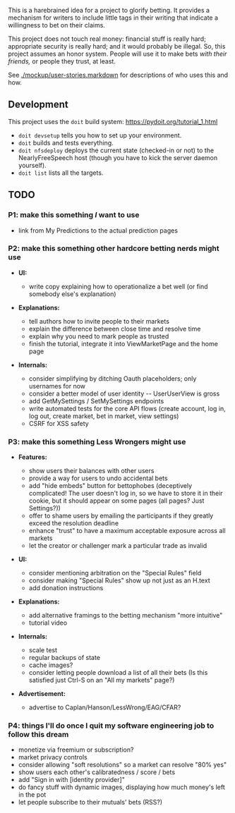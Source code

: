This is a harebrained idea for a project to glorify betting. It provides a mechanism for writers to include little tags in their writing that indicate a willingness to bet on their claims.

This project does not touch real money: financial stuff is really hard; appropriate security is really hard; and it would probably be illegal. So, this project assumes an honor system. People will use it to make bets _with their friends,_ or people they trust, at least.

See [./mockup/user-stories.markdown](./mockup/user-stories.markdown) for descriptions of who uses this and how.

Development
-----------

This project uses the `doit` build system: https://pydoit.org/tutorial_1.html

- `doit devsetup` tells you how to set up your environment.
- `doit` builds and tests everything.
- `doit nfsdeploy` deploys the current state (checked-in or not) to the NearlyFreeSpeech host (though you have to kick the server daemon yourself).
- `doit list` lists all the targets.


TODO
--------------

### P1: make this something _I_ want to use
- link from My Predictions to the actual prediction pages

### P2: make this something other hardcore betting nerds might use

- **UI:**

    - write copy explaining how to operationalize a bet well (or find somebody else's explanation)

- **Explanations:**

    - tell authors how to invite people to their markets
    - explain the difference between close time and resolve time
    - explain why you need to mark people as trusted
    - finish the tutorial, integrate it into ViewMarketPage and the home page

- **Internals:**

    - consider simplifying by ditching Oauth placeholders; only usernames for now
    - consider a better model of user identity -- UserUserView is gross
    - add GetMySettings / SetMySettings endpoints
    - write automated tests for the core API flows (create account, log in, log out, create market, bet in market, view settings)
    - CSRF for XSS safety

### P3: make this something Less Wrongers might use
- **Features:**

    - show users their balances with other users
    - provide a way for users to undo accidental bets
    - add "hide embeds" button for bettophobes (deceptively complicated! The user doesn't log in, so we have to store it in their cookie, but it should appear on some pages (all pages? Just Settings?))
    - offer to shame users by emailing the participants if they greatly exceed the resolution deadline
    - enhance "trust" to have a maximum acceptable exposure across all markets
    - let the creator or challenger mark a particular trade as invalid

- **UI:**

    - consider mentioning arbitration on the "Special Rules" field
    - consider making "Special Rules" show up not just as an H.text
    - add donation instructions

- **Explanations:**

    - add alternative framings to the betting mechanism "more intuitive"
    - tutorial video

- **Internals:**

    - scale test
    - regular backups of state
    - cache images?
    - consider letting people download a list of all their bets (Is this satisfied just Ctrl-S on an "All my markets" page?)

- **Advertisement:**

    - advertise to Caplan/Hanson/LessWrong/EAG/CFAR?

### P4: things I'll do once I quit my software engineering job to follow this dream
- monetize via freemium or subscription?
- market privacy controls
- consider allowing "soft resolutions" so a market can resolve "80% yes"
- show users each other's calibratedness / score / bets
- add "Sign in with [identity provider]"
- do fancy stuff with dynamic images, displaying how much money's left in the pot
- let people subscribe to their mutuals' bets (RSS?)
